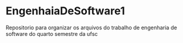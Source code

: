 # EngenhaiaDeSoftware1
Repositorio para organizar os arquivos do trabalho de engenharia de software do quarto semestre da ufsc
